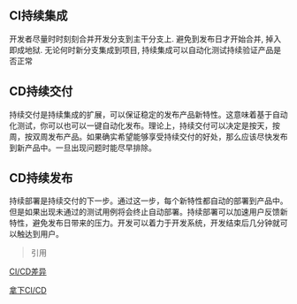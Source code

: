 ## CI持续集成

开发者尽量时时刻刻合并开发分支到主干分支上. 避免到发布日才开始合并, 掉入即成地狱. 无论何时新分支集成到项目, 持续集成可以自动化测试持续验证产品是否正常

## CD持续交付

持续交付是持续集成的扩展，可以保证稳定的发布产品新特性。这意味着基于自动化测试，你可以也可以一键自动化发布。理论上，持续交付可以决定是按天，按周，按双周发布产品。如果确实希望能够享受持续交付的好处，那么应该尽快发布到新产品中。一旦出现问题时能尽早排除。

## CD持续发布

持续部署是持续交付的下一步。通过这一步，每个新特性都自动的部署到产品中。但是如果出现未通过的测试用例将会终止自动部署。持续部署可以加速用户反馈新特性，避免发布日带来的压力。开发可以着力于开发系统，开发结束后几分钟就可以触达到用户。

> 引用

[CI/CD差异](<https://zhuanlan.zhihu.com/p/64174663>)

[拿下CI/CD](<https://segmentfault.com/a/1190000012696373>)



